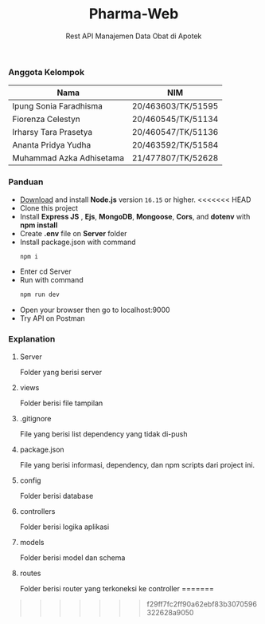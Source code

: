 <h1 align="center">
  Pharma-Web
</h1>

<p align="center">Rest API Manajemen Data Obat di Apotek</p><br>

### Anggota Kelompok
| Nama                     | NIM                |
| ------------------------ | ------------------ |
| Ipung Sonia Faradhisma   | 20/463603/TK/51595 |
| Fiorenza Celestyn        | 20/460545/TK/51134 |
| Irharsy Tara Prasetya    | 20/460547/TK/51136 |
| Ananta Pridya Yudha      | 20/463592/TK/51584 |
| Muhammad Azka Adhisetama | 21/477807/TK/52628 |

### Panduan
- [Download](https://nodejs.org/en/download/) and install **Node.js** version `16.15` or higher.
<<<<<<< HEAD
- Clone this project
- Install **Express JS** , **Ejs**, **MongoDB**, **Mongoose**, **Cors**, and **dotenv** with **npm install**
- Create **.env** file on **Server** folder
- Install package.json with command
  ```bash
  npm i
  ```
- Enter cd Server
- Run with command
  ```bash
  npm run dev
  ```
- Open your browser then go to localhost:9000
- Try API on Postman

### Explanation
1. Server

   Folder yang berisi server

1. views

   Folder berisi file tampilan

1. .gitignore

   File yang berisi list dependency yang tidak di-push

1. package.json

   File yang berisi informasi, dependency, dan npm scripts dari project ini.

1. config

   Folder berisi database

1. controllers

   Folder berisi logika aplikasi

1. models

   Folder berisi model dan schema

1. routes

   Folder berisi router yang terkoneksi ke controller
=======
>>>>>>> f29ff7fc2ff90a62ebf83b3070596322628a9050
